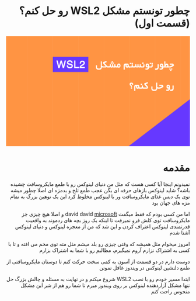 <div dir="rtl">

# چطور تونستم مشکل WSL2 رو حل کنم؟ (قسمت اول)

![banner](./images/virgool-post.png)

# مقدمه

نمیدونم اینجا آیا کسی هست که مثل من دنیای لینوکس رو با طمع مایکروسافت چشیده باشه؟ شاید لینوکس بازهای حرفه ای بگن عجب طمع تلخ و بدمزه ای اصلا چطور میشه توی یک دیس غذای مایکروسافت ور با لینوکس مخلوط کرد این یک توهین بزرگ به تمام مزه های جهان بود

اما من کسی بودم که فقط میگفت david david [microsoft](https://www.microsoft.com) و اصلا هیچ چیزی جز مایکروسافت توی کلش فرو نمیرفت تا اینکه یک روز بچه های ردموند به واقعیت قدرتمندی لینوکس اعتراف کردن و این شد که من از معجزه لینوکس و دنیای لینوکس آشنا شدم

امروز میخوام مثل همیشه که وقتی چیزی رو بلد میشم مثل مته توی مخم می افته و تا با کسی به اشتراک نزارم آروم نمیگیرم، مطالبم رو با شما به اشتراک بزارم

دوست دارم در دو قسمت از آسون به کمی سخت حرکت کنم تا دوستان مایکروسافتی از طمع دلنشین لینوکس در ویندوز غافل نمونن

ابتدا مسیر خودم رو با نصب WSL2 شروع میکنم و در نهایت به مسئله و چالش بزرگ حل تنها مشکل آزاردهنده لینوکس بر روی ویندوز میرم تا شما رو هم از شر این مشکل منحوس راحت کنم
</div>